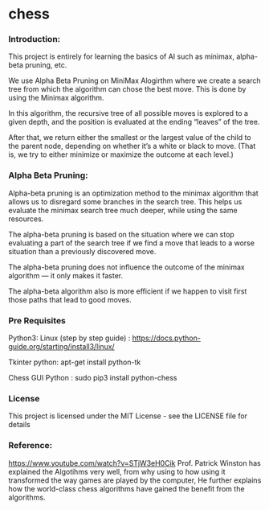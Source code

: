 # chess

### Introduction:
This project is entirely for learning the basics of AI such as minimax, alpha-beta pruning, etc.

We use Alpha Beta Pruning on MiniMax Alogirthm where we create a search tree from which the algorithm can chose the best move. This is done by using the Minimax algorithm.

In this algorithm, the recursive tree of all possible moves is explored to a given depth, and the position is evaluated at the ending “leaves” of the tree.

After that, we return either the smallest or the largest value of the child to the parent node, depending on whether it’s a white or black to move. (That is, we try to either minimize or maximize the outcome at each level.)


### Alpha Beta Pruning:
Alpha-beta pruning is an optimization method to the minimax algorithm that allows us to disregard some branches in the search tree. This helps us evaluate the minimax search tree much deeper, while using the same resources.

The alpha-beta pruning is based on the situation where we can stop evaluating a part of the search tree if we find a move that leads to a worse situation than a previously discovered move.

The alpha-beta pruning does not influence the outcome of the minimax algorithm — it only makes it faster.

The alpha-beta algorithm also is more efficient if we happen to visit first those paths that lead to good moves.


### Pre Requisites

Python3: 
Linux (step by step guide) : https://docs.python-guide.org/starting/install3/linux/

Tkinter python: apt-get install python-tk

Chess GUI Python : sudo pip3 install python-chess


### License
This project is licensed under the MIT License - see the LICENSE file for details


### Reference:
https://www.youtube.com/watch?v=STjW3eH0Cik
Prof. Patrick Winston has explained the Algotihms very well, from why using to how using it transformed the way games are played by the computer, He further explains how the world-class chess algorithms have gained the benefit from the algorithms. 



